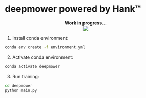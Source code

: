 # deepmower powered by Hank™

<p align="center">
    <b> Work in progress... </b>
    <br>
        <img src="https://i.ytimg.com/vi/t7JlmVh1Sn0/hqdefault.jpg"/>
    </br>
</p>

1. Install conda environment:

```bash 
conda env create -f environment.yml
```

2. Activate conda environment:

```bash
conda activate deepmower
```

3. Run training:

```bash
cd deepmower
python main.py
```